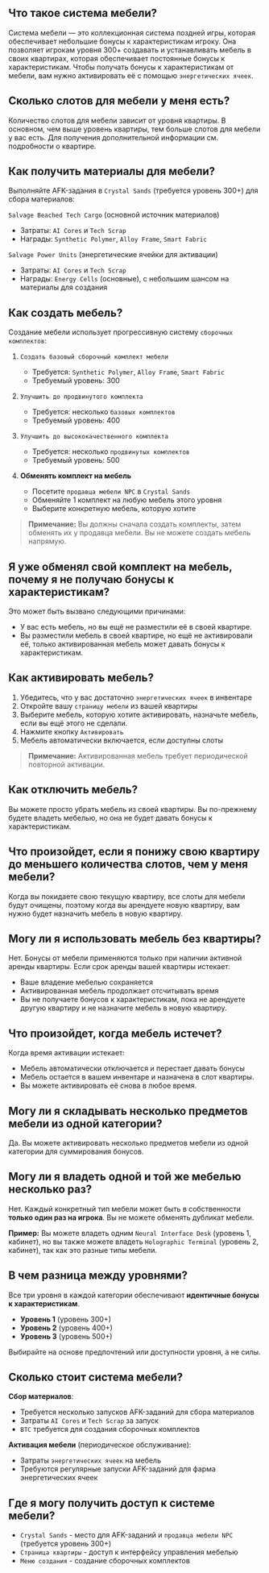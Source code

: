 ## Что такое система мебели?

Система мебели — это коллекционная система поздней игры, которая обеспечивает небольшие бонусы к характеристикам игроку. Она позволяет игрокам уровня 300+ создавать и устанавливать мебель в своих квартирах, которая обеспечивает постоянные бонусы к характеристикам. Чтобы получать бонусы к характеристикам от мебели, вам нужно активировать её с помощью `энергетических ячеек`.

## Сколько слотов для мебели у меня есть?

Количество слотов для мебели зависит от уровня квартиры.
В основном, чем выше уровень квартиры, тем больше слотов для мебели у вас есть.
Для получения дополнительной информации см. подробности о квартире.

## Как получить материалы для мебели?

Выполняйте AFK-задания в `Crystal Sands` (требуется уровень 300+) для сбора материалов:

`Salvage Beached Tech Cargo` (основной источник материалов)

- Затраты: `AI Cores` и `Tech Scrap`
- Награды: `Synthetic Polymer`, `Alloy Frame`, `Smart Fabric`

`Salvage Power Units` (энергетические ячейки для активации)

- Затраты: `AI Cores` и `Tech Scrap`
- Награды: `Energy Cells` (основные), с небольшим шансом на материалы для создания

## Как создать мебель?

Создание мебели использует прогрессивную систему `сборочных комплектов`:

1. `Создать базовый сборочный комплект мебели`

   - Требуется: `Synthetic Polymer`, `Alloy Frame`, `Smart Fabric`
   - Требуемый уровень: 300

2. `Улучшить до продвинутого комплекта`

   - Требуется: несколько `базовых комплектов`
   - Требуемый уровень: 400

3. `Улучшить до высококачественного комплекта`

   - Требуется: несколько `продвинутых комплектов`
   - Требуемый уровень: 500

4. **Обменять комплект на мебель**
   - Посетите `продавца мебели NPC` в `Crystal Sands`
   - Обменяйте 1 комплект на любую мебель этого уровня
   - Выберите конкретную мебель, которую хотите

> **Примечание:** Вы должны сначала создать комплекты, затем обменять их у продавца мебели. Вы не можете создать мебель напрямую.

## Я уже обменял свой комплект на мебель, почему я не получаю бонусы к характеристикам?

Это может быть вызвано следующими причинами:

- У вас есть мебель, но вы ещё не разместили её в своей квартире.
- Вы разместили мебель в своей квартире, но ещё не активировали её, только активированная мебель может давать бонусы к характеристикам.

## Как активировать мебель?

1. Убедитесь, что у вас достаточно `энергетических ячеек` в инвентаре
2. Откройте вашу `страницу мебели` из вашей квартиры
3. Выберите мебель, которую хотите активировать, назначьте мебель, если вы ещё этого не сделали.
4. Нажмите кнопку `Активировать`
5. Мебель автоматически включается, если доступны слоты

> **Примечание:** Активированная мебель требует периодической повторной активации.

## Как отключить мебель?

Вы можете просто убрать мебель из своей квартиры. Вы по-прежнему будете владеть мебелью, но она не будет давать бонусы к характеристикам.

## Что произойдет, если я понижу свою квартиру до меньшего количества слотов, чем у меня мебели?

Когда вы покидаете свою текущую квартиру, все слоты для мебели будут очищены, поэтому когда вы арендуете новую квартиру, вам нужно будет назначить мебель в новую квартиру.

## Могу ли я использовать мебель без квартиры?

Нет. Бонусы от мебели применяются только при наличии активной аренды квартиры. Если срок аренды вашей квартиры истекает:

- Ваше владение мебелью сохраняется
- Активированная мебель продолжает отсчитывать время
- Вы не получаете бонусов к характеристикам, пока не арендуете другую квартиру и не назначите мебель в новую квартиру.

## Что произойдет, когда мебель истечет?

Когда время активации истекает:

- Мебель автоматически отключается и перестает давать бонусы
- Мебель остается в вашем инвентаре и назначена в слот квартиры.
- Вы можете активировать её снова в любое время.

## Могу ли я складывать несколько предметов мебели из одной категории?

Да. Вы можете активировать несколько предметов мебели из одной категории для суммирования бонусов.

## Могу ли я владеть одной и той же мебелью несколько раз?

Нет. Каждый конкретный тип мебели может быть в собственности **только один раз на игрока**. Вы не можете обменять дубликат мебели.

**Пример:** Вы можете владеть одним `Neural Interface Desk` (уровень 1, кабинет), но вы также можете владеть `Holographic Terminal` (уровень 2, кабинет), так как это разные типы мебели.

## В чем разница между уровнями?

Все три уровня в каждой категории обеспечивают **идентичные бонусы к характеристикам**.

- **Уровень 1** (уровень 300+)
- **Уровень 2** (уровень 400+)
- **Уровень 3** (уровень 500+)

Выбирайте на основе предпочтений или доступности уровня, а не силы.

## Сколько стоит система мебели?

**Сбор материалов**:

- Требуется несколько запусков AFK-заданий для сбора материалов
- Затраты `AI Cores` и `Tech Scrap` за запуск
- `BTC` требуется для создания сборочных комплектов

**Активация мебели** (периодическое обслуживание):

- Затраты `энергетических ячеек` на мебель
- Требуются регулярные запуски AFK-заданий для фарма энергетических ячеек

## Где я могу получить доступ к системе мебели?

- `Crystal Sands` - место для AFK-заданий и `продавца мебели NPC` (требуется уровень 300+)
- `Страница квартиры` - доступ к интерфейсу управления мебелью
- `Меню создания` - создание сборочных комплектов

